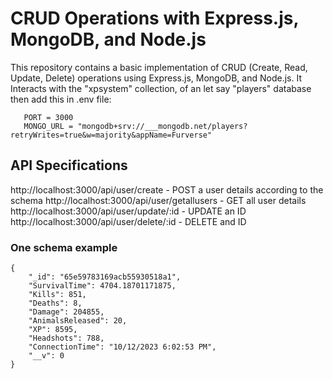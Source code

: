 # CRUD Operations with Express.js, MongoDB, and Node.js

This repository contains a basic implementation of CRUD (Create, Read, Update, Delete) operations using Express.js, MongoDB, and Node.js.
It Interacts with the "xpsystem" collection, of an let say "players" database then add this in .env file:
```
   PORT = 3000 
   MONGO_URL = "mongodb+srv://___mongodb.net/players?retryWrites=true&w=majority&appName=Furverse"
```

## API Specifications

http://localhost:3000/api/user/create - POST a user details according to the schema
http://localhost:3000/api/user/getallusers - GET all user details
http://localhost:3000/api/user/update/:id - UPDATE an ID
http://localhost:3000/api/user/delete/:id - DELETE and ID

### One schema example

    {
        "_id": "65e59783169acb55930518a1",
        "SurvivalTime": 4704.18701171875,
        "Kills": 851,
        "Deaths": 8,
        "Damage": 204855,
        "AnimalsReleased": 20,
        "XP": 8595,
        "Headshots": 788,
        "ConnectionTime": "10/12/2023 6:02:53 PM",
        "__v": 0
    }


